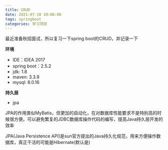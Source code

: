 ```yaml
---
title: CRUD
date: 2021-07-10 10:06:06
tags: springboot
categories: 学习项目
---
```

最近准备秋招面试，所以复习一下spring boot的CRUD，并记录一下

**环境**
- IDE：IDEA 2017
- spring boot：2.5.2
- jdk: 1.8
- maven: 3.3.9
- mysql: 8.0.16

**持久层**
- jpa
<!-- more -->

JPA的作用类似MyBatis，但更加的自动化，在对数据库性能要求不是特别高的时候很方便。可以避免繁复的JDBC数据库操作代码的编写，提高Java持久层开发的效率

JPA(Java Persistence API)是sun官方提出的Java持久化规范，用来方便操作数据库，真正干活的可能是Hibernate(默认是)